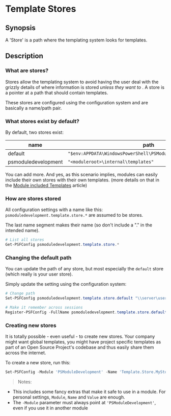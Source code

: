 ﻿---
sidebar_position: 3
---

# Template Stores

## Synopsis

A 'Store' is a path where the templating system looks for templates.

## Description

### What are stores?

Stores allow the templating system to avoid having the user deal with the grizzly details of where information is stored _unless they want to_ . A store is a pointer at a path that should contain templates.

These stores are configured using the configuration system and are basically a name/path pair.

### What stores exist by default?

By default, two stores exist:

| name | path |
| --- | --- |
| default | `"$env:APPDATA\WindowsPowerShell\PSModuleDevelopment\Templates"` |
| psmoduledevelopment | `"<moduleroot>\internal\templates"` |

You can add more. And yes, as this scenario implies, modules can easily include their own stores with their own templates. (more details on that in the [Module included Templates](module-include-templates.md) article)

### How are stores stored

All configuration settings with a name like this: `psmoduledevelopment.template.store.*` are assumed to be stores.

The last name segment makes their name (so don't include a "." in the intended name).

```powershell
# List all stores
Get-PSFConfig psmoduledevelopment.template.store.*
```

### Changing the default path

You can update the path of any store, but most especially the `default` store (which really is your user store).

Simply update the setting using the configuration system:

```powershell
# Change path
Set-PSFConfig psmoduledevelopment.template.store.default "\\server\userhomes\myuser\templates"

# Make it remember across sessions
Register-PSFConfig -FullName psmoduledevelopment.template.store.default
```

### Creating new stores

It is totally possible - even useful - to create new stores. Your company might want global templates, you might have project specific templates as part of an Open Source Project's codebase and thus easily share them across the internet.

To create a new store, run this:

```powershell
Set-PSFConfig -Module 'PSModuleDevelopment' -Name 'Template.Store.MyStore' -Value "\\server\share\path\to\templates" -Initialize -Validation "string" -Description "Path to the project XYZ template store"
```

> Notes:

+ This includes some fancy extras that make it safe to use in a module. For personal settings, `Module`, `Name` and `Value` are enough.
+ The `-Module` parameter must always point at `'PSModuleDevelopment'`, even if you use it in another module

